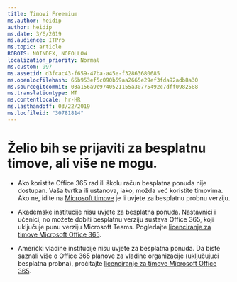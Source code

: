 ```yaml
---
title: Timovi Freemium
ms.author: heidip
author: heidip
ms.date: 3/6/2019
ms.audience: ITPro
ms.topic: article
ROBOTS: NOINDEX, NOFOLLOW
localization_priority: Normal
ms.custom: 997
ms.assetid: d3fcac43-f659-47ba-a45e-f32863680685
ms.openlocfilehash: 65b953ef5c090b59aa2665e29ef3fda92adb8a30
ms.sourcegitcommit: 03a156a9c9740521155a30775492c7dff0982588
ms.translationtype: MT
ms.contentlocale: hr-HR
ms.lasthandoff: 03/22/2019
ms.locfileid: "30781814"
---
```

# <a name="id-like-to-sign-up-for-teams-free-but-i-cant"></a>Želio bih se prijaviti za besplatnu timove, ali više ne mogu.

- Ako koristite Office 365 rad ili školu račun besplatna ponuda nije dostupan. Vaša tvrtka ili ustanova, iako, možda već koristite timovima. Ako ne, idite na [Microsoft timove](https://products.office.com/en-us/microsoft-teams/group-chat-software) je li uvjete za besplatnu probnu verziju.

- Akademske institucije nisu uvjete za besplatna ponuda. Nastavnici i učenici, no možete dobiti besplatnu verziju sustava Office 365, koji uključuje punu verziju Microsoft Teams. Pogledajte [licenciranje za timove Microsoft Office 365](https://docs.microsoft.com/microsoftteams/office-365-licensing).

- Američki vladine institucije nisu uvjete za besplatna ponuda. Da biste saznali više o Office 365 planove za vladine organizacije (uključujući besplatna probna), pročitajte [licenciranje za timove Microsoft Office 365](https://docs.microsoft.com/microsoftteams/office-365-licensing).



